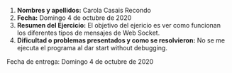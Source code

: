 1. **Nombres y apellidos:** Carola Casais Recondo
2. **Fecha:** Domingo 4 de octubre de 2020
3. **Resumen del Ejercicio:** El objetivo del ejericio es ver como funcionan los diferentes tipos de mensajes de Web Socket.
4. **Dificultad o problemas presentados y como se resolvieron:** No se me ejecuta el programa al dar start without debugging.

Fecha de entrega: Domingo 4 de octubre de 2020
